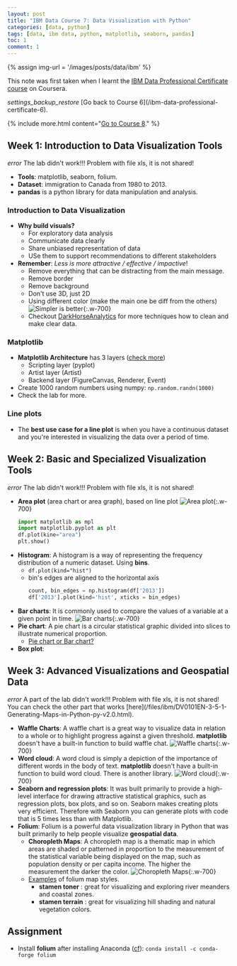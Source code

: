 ```yaml
---
layout: post
title: "IBM Data Course 7: Data Visualization with Python"
categories: [data, python]
tags: [data, ibm data, python, matplotlib, seaborn, pandas]
toc: 1
comment: 1
---
```


{% assign img-url = '/images/posts/data/ibm' %}

This note was first taken when I learnt the [IBM Data Professional Certificate course](https://www.coursera.org/specializations/ibm-data-science-professional-certificate) on Coursera.

<div class="see-again">
<i class="material-icons">settings_backup_restore</i>
<span markdown="1">
[Go back to Course 6](/ibm-data-professional-certificate-6).
</span>
</div>

{% include more.html content="[Go to Course 8](/ibm-data-professional-certificate-8)." %}

## Week 1: Introduction to Data Visualization Tools

<p markdown="1" class="thi-warning">
<i class="material-icons mat-icon">error</i>
The lab didn't work!!! Problem with file xls, it is not shared!
</p>

- **Tools**: matplotlib, seaborn, folium.
- **Dataset**: immigration to Canada from 1980 to 2013.
- **pandas** is a python library for data manipulation and analysis. 

### Introduction to Data Visualization

- **Why build visuals?**
	- For exploratory data analysis
	- Communicate data clearly
	- Share unbiased representation of data
	- USe them to support recommendations to different stakeholders
- **Remember**: *Less is more attractive / effective / impactive*!
	- Remove everything that can be distracting from the main message.
	- Remove border
	- Remove background
	- Don't use 3D, just 2D
	- Using different color (make the main one be diff from the others)
		![Simpler is better]({{img-url}}/ibm-6-23.jpg){:.w-700}
	-  Checkout [DarkHorseAnalytics](https://www.darkhorseanalytics.com/) for more techniques how to clean and make clear data.

### Matplotlib

- **Matplotlib Architecture** has 3 layers ([check more](http://aosabook.org/en/matplotlib.html))
	- Scripting layer (pyplot)
	- Artist layer (Artist)
	- Backend layer (FigureCanvas, Renderer, Event)
- Create 1000 random numbers using numpy: `np.random.randn(1000)`
- Check the lab for more.

### Line plots

- The **best use case for a line plot** is when you have a continuous dataset and you're interested in visualizing the data over a period of time. 

## Week 2: Basic and Specialized Visualization Tools

<p markdown="1" class="thi-warning">
<i class="material-icons mat-icon">error</i>
The lab didn't work!!! Problem with file xls, it is not shared!
</p>

- **Area plot** (area chart or area graph), based on line plot
	![Area plot]({{img-url}}/ibm-6-24.jpg){:.w-700}
	~~~ python
	import matplotlib as mpl
	import matplotlib.pyplot as plt
	df.plot(kine="area")
	plt.show()
	~~~
- **Histogram**: A histogram is a way of representing the frequency distribution of a numeric dataset. Using **bins**.
	- `df.plot(kind="hist")`
	- bin's edges are aligned to the horizontal axis
		~~~ python
		count, bin_edges = np.histogram(df['2013'])
		df['2013'].plot(kind='hist', xticks = bin_edges)
		~~~
- **Bar charts**: It is commonly used to compare the values of a variable at a given point in time.
	![Bar charts]({{img-url}}/ibm-6-25.jpg){:.w-700}
- **Pie chart**: A pie chart is a circular statistical graphic divided into slices to illustrate numerical proportion. 
	- [Pie chart or Bar chart?](https://www.surveygizmo.com/resources/blog/pie-chart-or-bar-graph/)
- **Box plot**:

## Week 3: Advanced Visualizations and Geospatial Data

<p markdown="1" class="thi-warning">
<i class="material-icons mat-icon">error</i>
A part of the lab didn't work!!! Problem with file xls, it is not shared! You can check the other part that works [here](/files/ibm/DV0101EN-3-5-1-Generating-Maps-in-Python-py-v2.0.html).
</p>

- **Waffle Charts**: A waffle chart is a great way to visualize data in relation to a whole or to highlight progress against a given threshold. **matplotlib** doesn't have a built-in function to build waffle chat.
	![Waffle charts]({{img-url}}/ibm-6-26.jpg){:.w-700}
- **Word cloud**: A word cloud is simply a depiction of the importance of different words in the body of text. **matplotlib** doesn't have a built-in function to build word cloud. There is another library.
	![Word cloud]({{img-url}}/ibm-6-27.jpg){:.w-700}
- **Seaborn and regression plots**: It was built primarily to provide a high-level interface for drawing attractive statistical graphics, such as regression plots, box plots, and so on. Seaborn makes creating plots very efficient. Therefore with Seaborn you can generate plots with code that is 5 times less than with Matplotlib.
- **Folium**: Folium is a powerful data visualization library in Python that was built primarily to help people visualize **geospatial data**.
	- **Choropleth Maps**: A choropleth map is a thematic map in which areas are shaded or patterned in proportion to the measurement of the statistical variable being displayed on the map, such as population density or per capita income. The higher the measurement the darker the color. 
		![Choropleth Maps]({{img-url}}/ibm-6-28.jpg){:.w-700}
	- [Examples](https://deparkes.co.uk/2016/06/10/folium-map-tiles/) of folium map styles.
		- **stamen toner** : great for visualizing and exploring river meanders and coastal zones. 
		- **stamen terrain** : great for visualizing hill shading and natural vegetation colors.

## Assignment

- Install **folium** after installing Anaconda ([cf](https://pypi.org/project/folium/)): `conda install -c conda-forge folium`